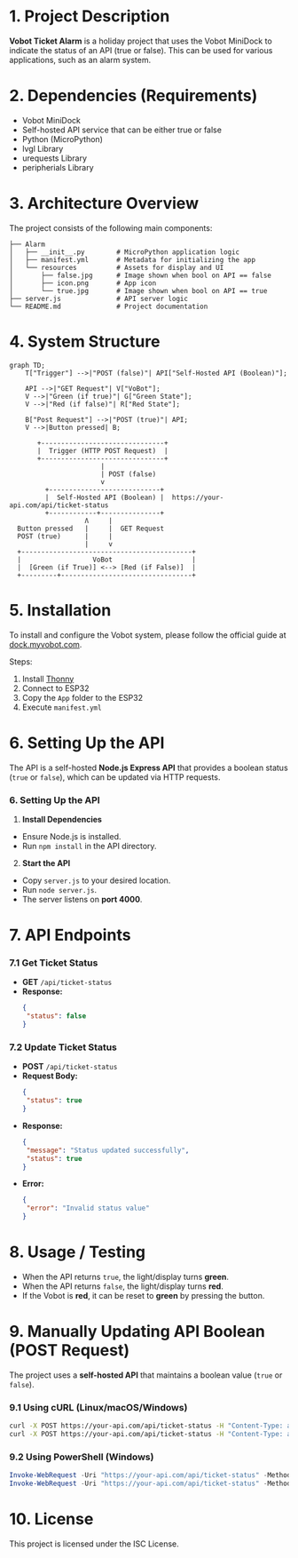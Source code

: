 # **1. Project Description**  
**Vobot Ticket Alarm** is a holiday project that uses the Vobot MiniDock to indicate the status of an API (true or false). This can be used for various applications, such as an alarm system.

# **2. Dependencies (Requirements)**  
- Vobot MiniDock  
- Self-hosted API service that can be either true or false  
- Python (MicroPython)  
- lvgl Library  
- urequests Library  
- peripherials Library  

# **3. Architecture Overview**  
The project consists of the following main components:
```
├── Alarm
│   ├── __init__.py        # MicroPython application logic
│   ├── manifest.yml       # Metadata for initializing the app
│   └── resources          # Assets for display and UI
│       ├── false.jpg      # Image shown when bool on API == false
│       ├── icon.png       # App icon
│       └── true.jpg       # Image shown when bool on API == true
├── server.js              # API server logic
└── README.md              # Project documentation
```

# **4. System Structure**
```mermaid
graph TD;
    T["Trigger"] -->|"POST (false)"| API["Self-Hosted API (Boolean)"];
    
    API -->|"GET Request"| V["VoBot"];
    V -->|"Green (if true)"| G["Green State"];
    V -->|"Red (if false)"| R["Red State"];
    
    B["Post Request"] -->|"POST (true)"| API;
    V -->|Button pressed| B;
```

```
       +-------------------------------+
       |  Trigger (HTTP POST Request)  | 
       +-------------------------------+
                       |
                       | POST (false)
                       v
         +----------------------------+
         |  Self-Hosted API (Boolean) |  https://your-api.com/api/ticket-status
         +------------+---------------+
                   Ʌ     |
  Button pressed   |     |  GET Request
  POST (true)      |     |
                   |     v
  +-------------------------------------------+
  |                  VoBot                    |
  |  [Green (if True)] <--> [Red (if False)]  |
  +---------+---------------------------------+
```

# **5. Installation**  
To install and configure the Vobot system, please follow the official guide at [dock.myvobot.com](https://dock.myvobot.com/developer/getting_started/).  

Steps:  
1. Install [Thonny](https://thonny.org/)  
2. Connect to ESP32  
3. Copy the `App` folder to the ESP32  
4. Execute `manifest.yml`  

# **6. Setting Up the API**
The API is a self-hosted **Node.js Express API** that provides a boolean status (`true` or `false`), which can be updated via HTTP requests.

### **6. Setting Up the API**

1. **Install Dependencies**
  - Ensure Node.js is installed.
  - Run `npm install` in the API directory.

2. **Start the API**
  - Copy `server.js` to your desired location.
  - Run `node server.js`.
  - The server listens on **port 4000**.

# **7. API Endpoints**
### **7.1 Get Ticket Status**
- **GET** `/api/ticket-status`
- **Response:**
  ```json
  {
   "status": false
  }
  ```

### **7.2 Update Ticket Status**
- **POST** `/api/ticket-status`
- **Request Body:**
  ```json
  {
   "status": true
  }
  ```
- **Response:**
  ```json
  {
   "message": "Status updated successfully",
   "status": true
  }
  ```
- **Error:**
  ```json
  {
   "error": "Invalid status value"
  }
  ```

# **8. Usage / Testing**
- When the API returns `true`, the light/display turns **green**.
- When the API returns `false`, the light/display turns **red**.
- If the Vobot is **red**, it can be reset to **green** by pressing the button.

# **9. Manually Updating API Boolean (POST Request)**  
The project uses a **self-hosted API** that maintains a boolean value (`true` or `false`).  

### **9.1 Using cURL (Linux/macOS/Windows)**
```sh
curl -X POST https://your-api.com/api/ticket-status -H "Content-Type: application/json" -d '{"status": false}'
curl -X POST https://your-api.com/api/ticket-status -H "Content-Type: application/json" -d '{"status": true}'
```
### **9.2 Using PowerShell (Windows)**
```powershell
Invoke-WebRequest -Uri "https://your-api.com/api/ticket-status" -Method POST -Headers @{ "Content-Type" = "application/json" } -Body '{"status": false}'
Invoke-WebRequest -Uri "https://your-api.com/api/ticket-status" -Method POST -Headers @{ "Content-Type" = "application/json" } -Body '{"status": true}'
```

# **10. License**
This project is licensed under the ISC License.
